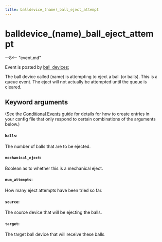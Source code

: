 ```yaml
---
title: balldevice_(name)_ball_eject_attempt
---
```


# balldevice_(name)\_ball_eject_attempt


--8<-- "event.md"

Event is posted by [ball_devices:](../../config/ball_devices.md)

The ball device called (name) is attempting to eject a ball (or
balls). This is a queue event. The eject will not actually be attempted
until the queue is cleared.

## Keyword arguments

(See the [Conditional Events](../overview/conditional.md)
guide for details for how to create entries in your config file that
only respond to certain combinations of the arguments below.)

#### `balls`:

The number of balls that are to be ejected.

#### `mechanical_eject`:

Boolean as to whether this is a mechanical eject.

#### `num_attempts`:

How many eject attempts have been tried so far.

#### `source`:

The source device that will be ejecting the balls.

#### `target`:

The target ball device that will receive these balls.
